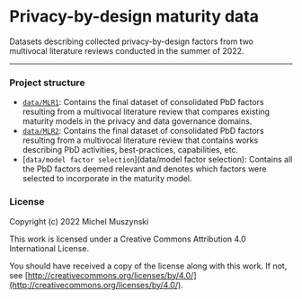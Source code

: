 # Privacy-by-design maturity data
Datasets describing collected privacy-by-design factors from two multivocal literature reviews conducted in the summer of 2022.

---

### Project structure

- [`data/MLR1`](data/MLR1): Contains the final dataset of consolidated PbD factors resulting from a multivocal literature review that compares existing maturity models in the privacy and data governance domains.
- [`data/MLR2`](data/MLR2): Contains the final dataset of consolidated PbD factors resulting from a multivocal literature review that contains works describing PbD activities, best-practices, capabilities, etc.
- [`data/model factor selection`](data/model factor selection): Contains all the PbD factors deemed relevant and denotes which factors were selected to incorporate in the maturity model.

### License

Copyright (c) 2022 Michel Muszynski

This work is licensed under a
Creative Commons Attribution 4.0 International License.

You should have received a copy of the license along with this
work. If not, see [http://creativecommons.org/licenses/by/4.0/](http://creativecommons.org/licenses/by/4.0/).
